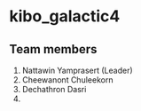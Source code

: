 # kibo_galactic4

## Team members
1. Nattawin Yamprasert (Leader)
2. Cheewanont Chuleekorn
3. Dechathron Dasri
4.
